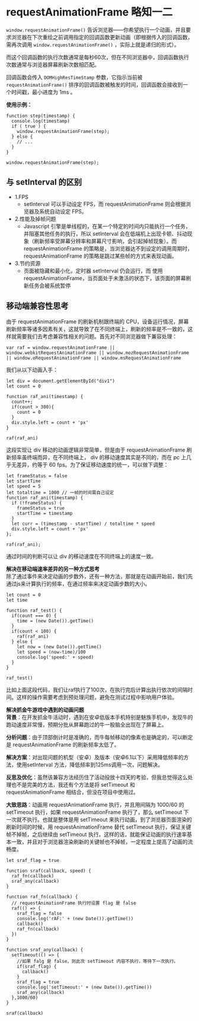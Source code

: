 # requestAnimationFrame 略知一二

```window.requestAnimationFrame()``` 告诉浏览器——你希望执行一个动画，并且要求浏览器在下次重绘之前调用指定的回调函数更新动画（即根据传入的回调函数，需再次调用 ```window.requestAnimationFrame()``` ，实际上就是递归的形式）。    

而这个回调函数的执行次数通常是每秒60次，但在不同浏览器中，回调函数执行次数通常与浏览器屏幕刷新次数相匹配。  

回调函数会传入 ```DOMHighResTimeStamp``` 参数，它指示当前被 ```requestAnimationFrame()``` 排序的回调函数被触发的时间，回调函数会接收到一个时间戳，最小进度为 1ms 。

**使用示例：**  
```
function step(timestamp) {
  console.log(timestamp)
  if ( true ) {
    window.requestAnimationFrame(step);
  } else {
    // ...
  }
}

window.requestAnimationFrame(step);
```

## 与 setInterval 的区别

- 1.FPS
  - setInterval 可以手动设定 FPS，而 requestAnimationFrame 则会根据浏览器及系统自动设定 FPS。
- 2.性能及掉帧问题
  - Javascript 引擎是单线程的，在某一个特定的时间内只能执行一个任务，并阻塞其他任务的执行，所以 setInterval 会在低端机上出现卡顿、抖动现象（刷新频率受屏幕分辨率和屏幕尺寸影响，会引起掉帧现象）。而 requestAnimationFrame 的策略是，当浏览器达不到设定的调用周期时，requestAnimationFrame 的策略是跳过某些帧的方式来表现动画。
- 3.节约资源
  - 页面被隐藏和最小化，定时器 setInterval 仍会运行，而 使用 requestAnimationFrame，当页面处于未激活的状态下，该页面的屏幕刷新任务会被系统暂停

## 移动端兼容性思考

由于 requestAnimationFrame 的刷新机制跟终端的 CPU，设备运行情况，屏幕刷新频率等诸多因素有关，这就导致了在不同终端上，刷新的频率是不一致的，这样就需要我们去考虑兼容性相关的问题。首先对不同浏览器做下兼容处理：
```
var raf = window.requestAnimationFrame || window.webkitRequestAnimationFrame || window.mozRequestAnimationFrame || window.oRequestAnimationFrame || window.msRequestAnimationFrame
```
我们从以下动画入手：
```
let div = document.getElementById("div1")
let count = 0

function raf_ani(timestamp) {
  count++;
  if(count > 300){
    count = 0
  }
  div.style.left = count + 'px'
}

raf(raf_ani)
```
这段实现让 div 移动的动画逻辑非常简单，但是由于 requestAnimationFrame 刷新频率虽终端而异，在不同终端上， div 的移动速度其实是不同的，而在 pc 上几乎无差异，约等于 60 fps。为了保证移动速度的统一，可以做下调整：  
```
let frameStatus = false
let startTime
let speed = 5
let totaltime = 1000 // 一帧的时间需自己设定
function raf_ani(timestamp) {
  if (!frameStatus) {
    frameStatus = true
    startTime = timestamp
  }
  let curr = (timestamp - startTime) / totaltime * speed
  div.style.left = count + 'px'
};

raf(raf_ani);
```
通过时间的判断可以让 div 的移动速度在不同终端上的速度一致。

**解决在移动端速率差异的另一种方式思考**    
除了通过事件来决定动画的步数外，还有一种方法，那就是在动画开始前，我们先通过js来计算执行的频率，在通过频率来决定动画步数的大小。
```
let count = 0
let time

function raf_test() {
  if(count === 0) {
    time = (new Date()).getTime()
  }
  if(count < 100) {
    raf(raf_ani)
  } else {
    let now = (new Date()).getTime()
    let speed = (now-time)/100
    console.log('speed:' + speed)
  }
}

raf_test()
```
比如上面这段代码，我们让raf执行了100次，在执行完后计算出执行依次的间隔时间。这样的操作需要考虑到预处理问题，避免在测试过程中影响用户体验。

**解决抓金牛游戏中遇到的动画问题**  
**背景**：在开发抓金牛活动时，遇到在安卓低版本手机特别是魅族手机中，发现牛的跑动速度非常慢，预期分批从屏幕跑过的牛一股脑全出现在了屏幕上。  

**分析问题**：由于顶部倒计时是准确的，而牛每帧移动的像素也是确定的，可以断定是 requestAnimationFrame 的刷新频率太低了。  

**解决方案**：对出现问题的机型（安卓）及版本（安卓6.1以下）采用降低频率的方法，使用setInterval 方法，降低频率到125ms调用一次，问题解决。  

**反思及优化**：虽然该兼容方法经历住了活动投放十四天的考验，但我总觉得这么处理也不是完美的方法，我还有个方法是将 setTimeout 和 requestAnimationFrame 相结合，但没在项目中使用过。  

**大致思路**：动画用 requestAnimationFrame 执行，并且用间隔为 1000/60 的 setTimeout 执行，如果 requestAnimationFrame 执行了，那么 setTimeout 下一次就不执行。也就是整体是用 setTimeout 来执行动画，到了浏览器页面渲染的刷新时间的时候，用 requestAnimationFrame 替代 setTimeout 执行，保证关键帧不掉帧，之后继续由 setTimeout 执行。这样的话，就能保证动画的执行速率基本一致，并且对于浏览器渲染刷新的关键帧也不掉帧，一定程度上提高了动画的流畅度。

```
let sraf_flag = true

function sraf(callback, speed) {
  raf_fn(callback)
  sraf_any(callback)
}

function raf_fn(callback) {
  // requestAnimationFrame 执行时设置 flag 是 false
  raf(() => {
    sraf_flag = false
    console.log('rAF:' + (new Date()).getTime())
    callback()
    raf_fn(callback)
  })
}

function sraf_any(callback) {
  setTimeout(() => {
    //如果 falg 是 false，则此次 setTimeout 内容不执行，等待下一次执行。
    if(sraf_flag) {
      callback()
    }
    sraf_flag = true
    console.log('setTimeout:' + (new Date()).getTime())
    sraf_any(callback)
  },1000/60)
}

sraf(callback)
```
